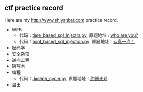 ## ctf practice record
Here are my http://www.shiyanbar.com practice record.
* WEB
	* 代码：[time_based_sql_injectin.py](https://github.com/visionlai/ctf_practice/blob/master/time_based_sql_injection.py "基于时间的sql注入(可作为基于时间的sql注入代码模板)")&nbsp;&nbsp;原题地址：[who are you?](http://www.shiyanbar.com/ctf/1941)
	* 代码：[bool_based_sql_injection.py](https://github.com/visionlai/ctf_practice/blob/master/bool_based_sql_injection.py "基于布尔的sql注入(可作为基于布尔型sql注入模板)")&nbsp;&nbsp;原题地址：[认真一点！](http://www.shiyanbar.com/ctf/2009)
* 密码学
* 安全杂项
* 逆向工程
* 隐写术
* 编程
	* 代码：[Joseph_cycle.py](https://github.com/visionlai/ctf_practice/blob/master/Joseph_cycle.py)&nbsp;&nbsp;原题地址：[约瑟夫环](http://www.shiyanbar.com/ctf/1866)
* 溢出
